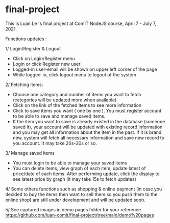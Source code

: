 # final-project

This is Luan Le 's final project at ComIT NodeJS course, April 7 - July 7, 2021.

Functions updates :

1/ Login/Register & Logout
  + Click on Login/Register menu
  + Login or click Register new user
  + Logged-in user-email will be shown on upper left corner of the page
  + While logged-in, click logout menu to logout of the system

2/ Fetching items:
  + Choose one category and number of items you want to fetch (categories will be updated more when available)
  + Click on the link of the fetched items to see more information
  + Click to save items you want ( one by one ). You must register account to be able to save and manage saved items.
  + If the item you want to save is already existed in the database (someone saved it), your account will be updated with existing record information and you may get all information about the item in the past. If it is brand new, system will fetch all necessary information and save new record to you account. It may take 20s-30s or so.

3/ Manage saved items
  + You must login to be able to manage your saved items
  + You can delete items, view graph of each item, update latest of price/date of each items. After performing update, click the display to see latest price by graph (it may take 15s to fetch updates)

4/ Some others functions such as shopping & online payment (in case you decided to buy the items then want to sell them so you push them to the online shop) are still under development and will be updated soon.

5/ See captured images in demo pages folder for your reference https://github.com/luan-comit/final-project/tree/main/demo%20pages

